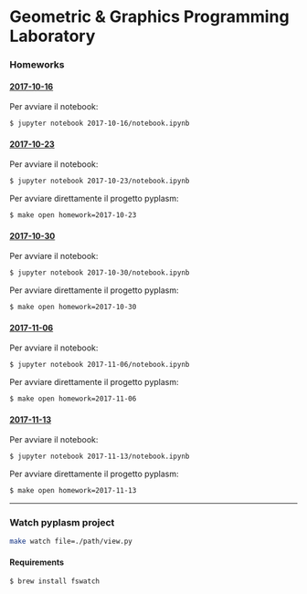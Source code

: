 # Geometric & Graphics Programming Laboratory


### Homeworks

#### [2017-10-16](https://github.com/menxit/ggpl/blob/master/2017-10-16/notebook.ipynb)
Per avviare il notebook:
```sh
$ jupyter notebook 2017-10-16/notebook.ipynb
```

#### [2017-10-23](https://github.com/menxit/ggpl/blob/master/2017-10-23/notebook.ipynb)
Per avviare il notebook:
```sh
$ jupyter notebook 2017-10-23/notebook.ipynb
```
Per avviare direttamente il progetto pyplasm:
```sh
$ make open homework=2017-10-23
```

#### [2017-10-30](https://github.com/menxit/ggpl/blob/master/2017-10-30/notebook.ipynb)
Per avviare il notebook:
```sh
$ jupyter notebook 2017-10-30/notebook.ipynb
```
Per avviare direttamente il progetto pyplasm:
```sh
$ make open homework=2017-10-30
```

#### [2017-11-06](https://github.com/menxit/ggpl/blob/master/2017-11-06/notebook.ipynb)
Per avviare il notebook:
```sh
$ jupyter notebook 2017-11-06/notebook.ipynb
```
Per avviare direttamente il progetto pyplasm:
```sh
$ make open homework=2017-11-06
```

#### [2017-11-13](https://github.com/menxit/ggpl/blob/master/2017-11-13/notebook.ipynb)
Per avviare il notebook:
```sh
$ jupyter notebook 2017-11-13/notebook.ipynb
```
Per avviare direttamente il progetto pyplasm:
```sh
$ make open homework=2017-11-13
```

---

### Watch pyplasm project
```sh
make watch file=./path/view.py
```

#### Requirements
```sh
$ brew install fswatch
```
